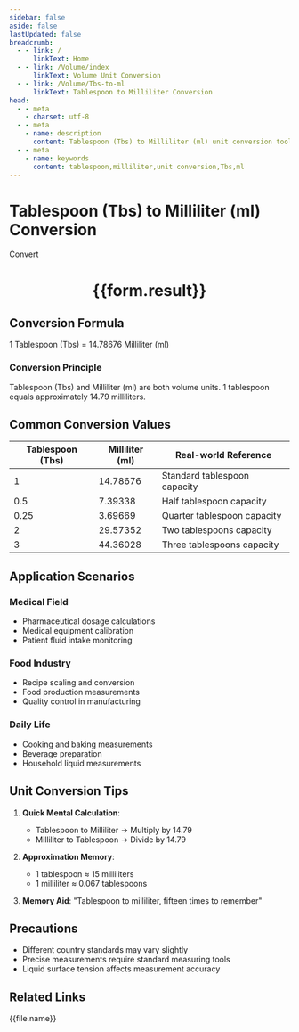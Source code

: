 ```yaml
---
sidebar: false
aside: false
lastUpdated: false
breadcrumb:
  - - link: /
      linkText: Home
  - - link: /Volume/index
      linkText: Volume Unit Conversion
  - - link: /Volume/Tbs-to-ml
      linkText: Tablespoon to Milliliter Conversion
head:
  - - meta
    - charset: utf-8
  - - meta
    - name: description
      content: Tablespoon (Tbs) to Milliliter (ml) unit conversion tool. 1 tablespoon equals 14.78676 milliliters.
  - - meta
    - name: keywords
      content: tablespoon,milliliter,unit conversion,Tbs,ml
---
```


# Tablespoon (Tbs) to Milliliter (ml) Conversion

<script setup>
import { onMounted, reactive, inject ,ref  } from 'vue'
import { NButton,NForm ,NFormItem,NInput,NInputNumber,NSelect,NCard,useMessage ,NGrid ,NGi } from 'naive-ui'
import { defineClientComponent } from 'vitepress'
import { Volume } from '../files';

const convert = inject('convert')
const formRef = ref(null);
const rules = {
  number:{
    required: true,
    type: 'number',
    trigger: "blur"
  }
}
const form = reactive({
  number:null,
  result:'',
  title:'Tablespoon (Tbs) to Milliliter (ml) Conversion'
})

const convertHandler = (e) => {
  e.preventDefault();
  formRef.value?.validate((errors)=>{
    if (!errors) {
      form.result = `${form.number} Tbs = ${convert(form.number).from('Tbs').to('ml')} ml`
    }
  })
}
</script>

<n-form size="large" :model="form" ref='formRef' :rules="rules">
  <n-form-item label="Value" path="number">
    <n-input-number size="large" style="width:100%" :min="0" v-model:value="form.number" placeholder="Enter tablespoon value" />
  </n-form-item>
  <n-form-item>
    <n-button type="info" style="width:100%" @click="convertHandler">Convert</n-button>
  </n-form-item>
</n-form>
<n-card embedded :bordered="false" hoverable>
  <div style="text-align:center">
    <h1>{{form.result}}</h1>
  </div>
</n-card>

## Conversion Formula
1 Tablespoon (Tbs) = 14.78676 Milliliter (ml)

### Conversion Principle
Tablespoon (Tbs) and Milliliter (ml) are both volume units. 1 tablespoon equals approximately 14.79 milliliters.

## Common Conversion Values
| Tablespoon (Tbs) | Milliliter (ml) | Real-world Reference                |
|-------------------|-----------------|-------------------------------------|
| 1                 | 14.78676        | Standard tablespoon capacity        |
| 0.5               | 7.39338         | Half tablespoon capacity            |
| 0.25              | 3.69669         | Quarter tablespoon capacity         |
| 2                 | 29.57352        | Two tablespoons capacity            |
| 3                 | 44.36028        | Three tablespoons capacity          |

## Application Scenarios
### Medical Field
- Pharmaceutical dosage calculations
- Medical equipment calibration
- Patient fluid intake monitoring

### Food Industry
- Recipe scaling and conversion
- Food production measurements
- Quality control in manufacturing

### Daily Life
- Cooking and baking measurements
- Beverage preparation
- Household liquid measurements

## Unit Conversion Tips
1. **Quick Mental Calculation**:
   - Tablespoon to Milliliter → Multiply by 14.79
   - Milliliter to Tablespoon → Divide by 14.79

2. **Approximation Memory**:
   - 1 tablespoon ≈ 15 milliliters
   - 1 milliliter ≈ 0.067 tablespoons

3. **Memory Aid**:
   "Tablespoon to milliliter, fifteen times to remember"

## Precautions
- Different country standards may vary slightly
- Precise measurements require standard measuring tools
- Liquid surface tension affects measurement accuracy

## Related Links
<n-grid x-gap="12" :cols="2">
  <n-gi v-for="(file, index) in Volume" :key="index">
    <n-button
      text
      tag="a"
      :href="file.path"
      type="info"
    >
      {{file.name}}
    </n-button>
  </n-gi>
</n-grid>